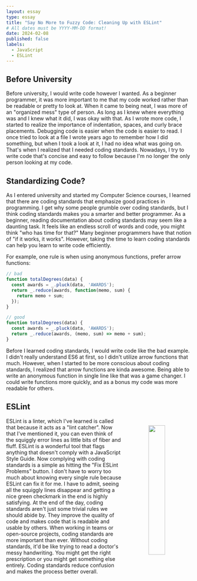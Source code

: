```yaml
---
layout: essay
type: essay
title: "Say No More to Fuzzy Code: Cleaning Up with ESLint"
# All dates must be YYYY-MM-DD format!
date: 2024-02-08
published: false
labels:
  - JavaScript
  - ESLint
---
```


## Before University
Before university, I would write code however I wanted. As a beginner programmer, it was more important to me that my code worked rather than be readable or pretty to look at. When it came to being neat, I was more of an "organized mess" type of person. As long as I knew where everything was and I knew what it did, I was okay with that. As I wrote more code, I started to realize the importance of indentation, spaces, and curly brace placements. Debugging code is easier when the code is easier to read. I once tried to look at a file I wrote years ago to remember how I did something, but when I took a look at it, I had no idea what was going on. That's when I realized that I needed coding standards. Nowadays, I try to write code that's concise and easy to follow because I'm no longer the only person looking at my code.  

## Standardizing Code?
 As I entered university and started my Computer Science courses, I learned that there are coding standards that emphasize good practices in programming. I get why some people grumble over coding standards, but I think coding standards makes you a smarter and better programmer. As a beginner, reading documentation about coding standards may seem like a daunting task. It feels like an endless scroll of words and code, you might think "who has time for that?" Many beginner programmers have that notion of "if it works, it works". However, taking the time to learn coding standards can help you learn to write code efficiently. 

For example, one rule is when using anonymous functions, prefer arrow functions:
``` js
// bad
function totalDegrees(data) {
  const awards = _.pluck(data, 'AWARDS');
  return _.reduce(awards, function(memo, sum) {
    return memo + sum;
  });
}

// good
function totalDegrees(data) {
  const awards = _.pluck(data, 'AWARDS');
  return _.reduce(awards, (memo, sum) => memo + sum);
}
```
Before I learned coding standards, I would write code like the bad example. I didn't really understand ES6 at first, so I didn't utilize arrow functions that much. However, when I started to be more conscious about coding standards, I realized that arrow functions are kinda awesome. Being able to write an anonymous function in single line like that was a game changer. I could write functions more quickly, and as a bonus my code was more readable for others.

## ESLint
<img style="text-align: center; width: 30%; margin: 20px; float: right;" src="https://i0.wp.com/www.johnxiong.com/wp-content/uploads/2018/05/download.jpeg?w=552&ssl=1">

ESLint is a linter, which I've learned is called that because it acts as a "lint catcher". Now that I've mentioned it, you can even think of the squiggly error lines as little bits of fiber and fluff. ESLint is a wonderful tool that flags anything that doesn't comply with a JavaScript Style Guide. Now complying with coding standards is a simple as hitting the "Fix ESLint Problems" button. I don't have to worry too much about knowing every single rule because ESLint can fix it for me. I have to admit, seeing all the squiggly lines disappear and getting a nice green checkmark in the end is highly satisfying. At the end of the day, coding standards aren't just some trivial rules we should abide by. They improve the quality of code and makes code that is readable and usable by others. When working in teams or open-source projects, coding standards are more important than ever. Without coding standards, it'd be like trying to read a doctor's messy handwriting. You might get the right prescription or you might get something else entirely. Coding standards reduce confusion and makes the process better overall. 
